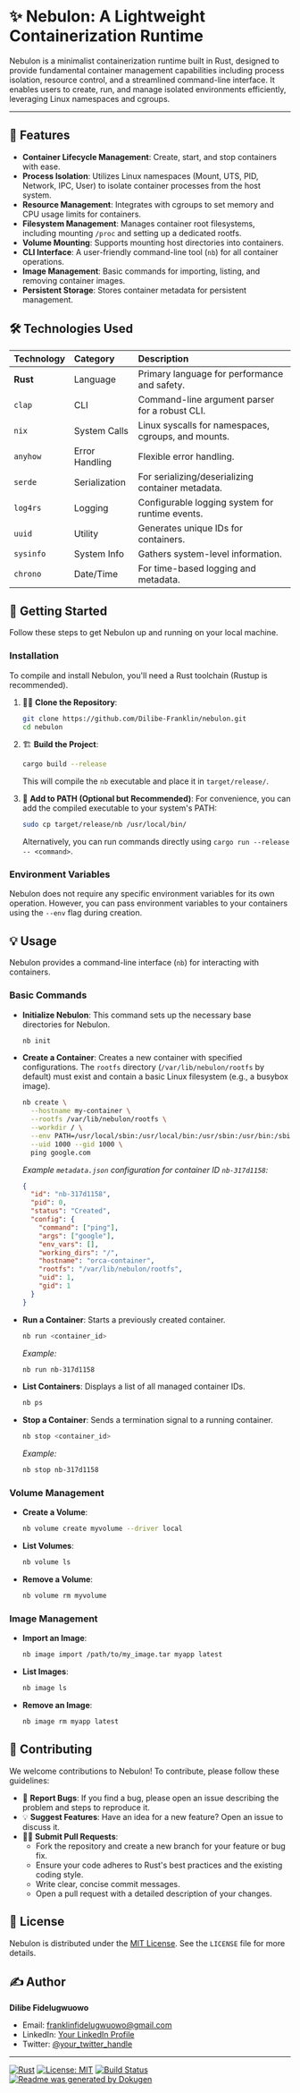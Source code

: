 # ✨ Nebulon: A Lightweight Containerization Runtime

Nebulon is a minimalist containerization runtime built in Rust, designed to provide fundamental container management capabilities including process isolation, resource control, and a streamlined command-line interface. It enables users to create, run, and manage isolated environments efficiently, leveraging Linux namespaces and cgroups.

---

## 🚀 Features

*   **Container Lifecycle Management**: Create, start, and stop containers with ease.
*   **Process Isolation**: Utilizes Linux namespaces (Mount, UTS, PID, Network, IPC, User) to isolate container processes from the host system.
*   **Resource Management**: Integrates with cgroups to set memory and CPU usage limits for containers.
*   **Filesystem Management**: Manages container root filesystems, including mounting `/proc` and setting up a dedicated rootfs.
*   **Volume Mounting**: Supports mounting host directories into containers.
*   **CLI Interface**: A user-friendly command-line tool (`nb`) for all container operations.
*   **Image Management**: Basic commands for importing, listing, and removing container images.
*   **Persistent Storage**: Stores container metadata for persistent management.

## 🛠️ Technologies Used

| Technology | Category         | Description                                       |
| :--------- | :--------------- | :------------------------------------------------ |
| **Rust**   | Language         | Primary language for performance and safety.      |
| `clap`     | CLI              | Command-line argument parser for a robust CLI.    |
| `nix`      | System Calls     | Linux syscalls for namespaces, cgroups, and mounts. |
| `anyhow`   | Error Handling   | Flexible error handling.                          |
| `serde`    | Serialization    | For serializing/deserializing container metadata. |
| `log4rs`   | Logging          | Configurable logging system for runtime events.   |
| `uuid`     | Utility          | Generates unique IDs for containers.              |
| `sysinfo`  | System Info      | Gathers system-level information.                 |
| `chrono`   | Date/Time        | For time-based logging and metadata.              |

## 🚦 Getting Started

Follow these steps to get Nebulon up and running on your local machine.

### Installation

To compile and install Nebulon, you'll need a Rust toolchain (Rustup is recommended).

1.  👯‍♀️ **Clone the Repository**:
    ```bash
    git clone https://github.com/Dilibe-Franklin/nebulon.git
    cd nebulon
    ```

2.  🏗️ **Build the Project**:
    ```bash
    cargo build --release
    ```
    This will compile the `nb` executable and place it in `target/release/`.

3.  🔗 **Add to PATH (Optional but Recommended)**:
    For convenience, you can add the compiled executable to your system's PATH:
    ```bash
    sudo cp target/release/nb /usr/local/bin/
    ```
    Alternatively, you can run commands directly using `cargo run --release -- <command>`.

### Environment Variables

Nebulon does not require any specific environment variables for its own operation. However, you can pass environment variables to your containers using the `--env` flag during creation.

## 💡 Usage

Nebulon provides a command-line interface (`nb`) for interacting with containers.

### Basic Commands

*   **Initialize Nebulon**:
    This command sets up the necessary base directories for Nebulon.
    ```bash
    nb init
    ```

*   **Create a Container**:
    Creates a new container with specified configurations. The `rootfs` directory (`/var/lib/nebulon/rootfs` by default) must exist and contain a basic Linux filesystem (e.g., a busybox image).
    ```bash
    nb create \
      --hostname my-container \
      --rootfs /var/lib/nebulon/rootfs \
      --workdir / \
      --env PATH=/usr/local/sbin:/usr/local/bin:/usr/sbin:/usr/bin:/sbin:/bin \
      --uid 1000 --gid 1000 \
      ping google.com
    ```
    _Example `metadata.json` configuration for container ID `nb-317d1158`:_
    ```json
    {
      "id": "nb-317d1158",
      "pid": 0,
      "status": "Created",
      "config": {
        "command": ["ping"],
        "args": ["google"],
        "env_vars": [],
        "working_dirs": "/",
        "hostname": "orca-container",
        "rootfs": "/var/lib/nebulon/rootfs",
        "uid": 1,
        "gid": 1
      }
    }
    ```

*   **Run a Container**:
    Starts a previously created container.
    ```bash
    nb run <container_id>
    ```
    _Example:_
    ```bash
    nb run nb-317d1158
    ```

*   **List Containers**:
    Displays a list of all managed container IDs.
    ```bash
    nb ps
    ```

*   **Stop a Container**:
    Sends a termination signal to a running container.
    ```bash
    nb stop <container_id>
    ```
    _Example:_
    ```bash
    nb stop nb-317d1158
    ```

### Volume Management

*   **Create a Volume**:
    ```bash
    nb volume create myvolume --driver local
    ```

*   **List Volumes**:
    ```bash
    nb volume ls
    ```

*   **Remove a Volume**:
    ```bash
    nb volume rm myvolume
    ```

### Image Management

*   **Import an Image**:
    ```bash
    nb image import /path/to/my_image.tar myapp latest
    ```

*   **List Images**:
    ```bash
    nb image ls
    ```

*   **Remove an Image**:
    ```bash
    nb image rm myapp latest
    ```

## 🤝 Contributing

We welcome contributions to Nebulon! To contribute, please follow these guidelines:

*   🐛 **Report Bugs**: If you find a bug, please open an issue describing the problem and steps to reproduce it.
*   💡 **Suggest Features**: Have an idea for a new feature? Open an issue to discuss it.
*   👨‍💻 **Submit Pull Requests**:
    *   Fork the repository and create a new branch for your feature or bug fix.
    *   Ensure your code adheres to Rust's best practices and the existing coding style.
    *   Write clear, concise commit messages.
    *   Open a pull request with a detailed description of your changes.

## 📝 License

Nebulon is distributed under the [MIT License](https://opensource.org/licenses/MIT). See the `LICENSE` file for more details.

## ✍️ Author

**Dilibe Fidelugwuowo**
*   Email: franklinfidelugwuowo@gmail.com
*   LinkedIn: [Your LinkedIn Profile](https://linkedin.com/in/your_username)
*   Twitter: [@your_twitter_handle](https://twitter.com/your_twitter_handle)

---
[![Rust](https://img.shields.io/badge/Language-Rust-orange)](https://www.rust-lang.org/)
[![License: MIT](https://img.shields.io/badge/License-MIT-yellow.svg)](https://opensource.org/licenses/MIT)
[![Build Status](https://img.shields.io/badge/build-passing-brightgreen)](https://github.com/Dilibe-Franklin/nebulon/actions)
[![Readme was generated by Dokugen](https://img.shields.io/badge/Readme%20was%20generated%20by-Dokugen-brightgreen)](https://www.npmjs.com/package/dokugen)